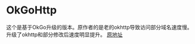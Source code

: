 # OkGoHttp
这个是基于OkGo升级的版本。原作者的是老的okhttp导致访问部分域名速度慢。升级了okhttp和部分修改后速度明显提升。
[原地址](https://github.com/jeasonlzy/okhttp-OkGo)